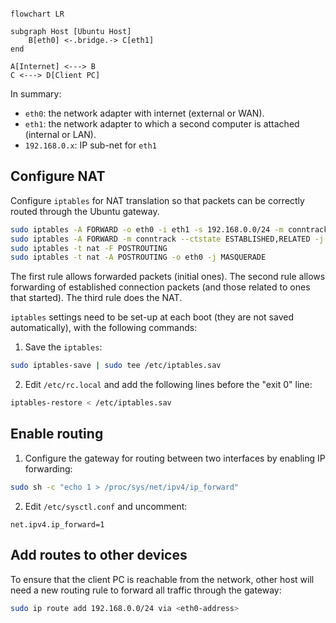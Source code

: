 ```mermaid

flowchart LR

subgraph Host [Ubuntu Host]
    B[eth0] <-.bridge.-> C[eth1] 
end

A[Internet] <---> B
C <---> D[Client PC]

```
In summary:
- `eth0`: the network adapter with internet (external or WAN).  
- `eth1`: the network adapter to which a second computer is attached (internal or LAN).  
- `192.168.0.x`: IP sub-net for `eth1`

## Configure NAT

Configure `iptables` for NAT translation so that packets can be correctly routed through the Ubuntu gateway.
```bash
sudo iptables -A FORWARD -o eth0 -i eth1 -s 192.168.0.0/24 -m conntrack --ctstate NEW -j ACCEPT
sudo iptables -A FORWARD -m conntrack --ctstate ESTABLISHED,RELATED -j ACCEPT
sudo iptables -t nat -F POSTROUTING
sudo iptables -t nat -A POSTROUTING -o eth0 -j MASQUERADE
```
The first rule allows forwarded packets (initial ones). The second rule allows forwarding of established connection packets (and those related to ones that started). The third rule does the NAT.

`iptables` settings need to be set-up at each boot (they are not saved automatically), with the following commands:
1. Save the `iptables`:
```bash
sudo iptables-save | sudo tee /etc/iptables.sav
```
2. Edit `/etc/rc.local` and add the following lines before the "exit 0" line:
```bash
iptables-restore < /etc/iptables.sav
```
## Enable routing

1. Configure the gateway for routing between two interfaces by enabling IP forwarding:
```bash
sudo sh -c "echo 1 > /proc/sys/net/ipv4/ip_forward"
```
2. Edit `/etc/sysctl.conf` and uncomment:
```
net.ipv4.ip_forward=1
```

## Add routes to other devices
To ensure that the client PC is reachable from the network, other host will need a new routing rule to forward all traffic through the gateway:
```bash
sudo ip route add 192.168.0.0/24 via <eth0-address>
```